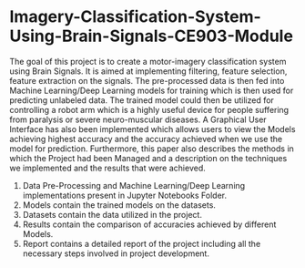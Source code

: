 # Imagery-Classification-System-Using-Brain-Signals-CE903-Module
 
The goal of this project is to create a motor-imagery classification system using Brain Signals. It is aimed at implementing filtering, feature selection, feature 
extraction on the signals. The pre-processed data is then fed into Machine Learning/Deep Learning models for training which is then used for predicting 
unlabeled data. The trained model could then be utilized for controlling a robot arm which is a highly useful device for people suffering from paralysis or severe 
neuro-muscular diseases. A Graphical User Interface has also been implemented which allows users to view the Models achieving highest accuracy and the accuracy achieved when we use the model for prediction. Furthermore, this paper also describes the methods in which the Project had been Managed and a description on the 
techniques we implemented and the results that were achieved.

1. Data Pre-Processing and Machine Learning/Deep Learning implementations present in Jupyter Notebooks Folder.
2. Models contain the trained models on the datasets.
3. Datasets contain the data utilized in the project.
4. Results contain the comparison of accuracies achieved by different Models.
5. Report contains a detailed report of the project including all the necessary steps involved in project development.


